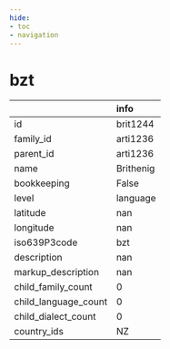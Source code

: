 ```yaml
---
hide:
- toc
- navigation
---
```

# bzt
|                      | info      |
|:---------------------|:----------|
| id                   | brit1244  |
| family_id            | arti1236  |
| parent_id            | arti1236  |
| name                 | Brithenig |
| bookkeeping          | False     |
| level                | language  |
| latitude             | nan       |
| longitude            | nan       |
| iso639P3code         | bzt       |
| description          | nan       |
| markup_description   | nan       |
| child_family_count   | 0         |
| child_language_count | 0         |
| child_dialect_count  | 0         |
| country_ids          | NZ        |